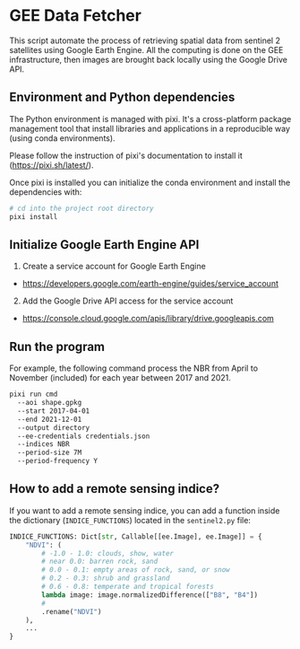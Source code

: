 # GEE Data Fetcher

This script automate the process of retrieving spatial data from sentinel 2
satellites using Google Earth Engine. All the computing is done on the GEE
infrastructure, then images are brought back locally using the Google Drive API.

## Environment and Python dependencies

The Python environment is managed with pixi. It's a cross-platform package
management tool that install libraries and applications in a reproducible way
(using conda environments).

Please follow the instruction of pixi's documentation to install it
(https://pixi.sh/latest/).

Once pixi is installed you can initialize the conda environment and install the
dependencies with:

```bash
# cd into the project root directory
pixi install
```

## Initialize Google Earth Engine API

1) Create a service account for Google Earth Engine
  - https://developers.google.com/earth-engine/guides/service_account
2) Add the Google Drive API access for the service account
  - https://console.cloud.google.com/apis/library/drive.googleapis.com

## Run the program

For example, the following command process the NBR from April to November
(included) for each year between 2017 and 2021.

```bash
pixi run cmd
  --aoi shape.gpkg
  --start 2017-04-01
  --end 2021-12-01
  --output directory
  --ee-credentials credentials.json
  --indices NBR
  --period-size 7M
  --period-frequency Y
```

## How to add a remote sensing indice?

If you want to add a remote sensing indice, you can add a function inside the dictionary
(`INDICE_FUNCTIONS`) located in the `sentinel2.py` file:

```python
INDICE_FUNCTIONS: Dict[str, Callable[[ee.Image], ee.Image]] = {
    "NDVI": (
        # -1.0 - 1.0: clouds, show, water
        # near 0.0: barren rock, sand
        # 0.0 - 0.1: empty areas of rock, sand, or snow
        # 0.2 - 0.3: shrub and grassland
        # 0.6 - 0.8: temperate and tropical forests
        lambda image: image.normalizedDifference(["B8", "B4"])
        #
        .rename("NDVI")
    ),
    ...
}
```